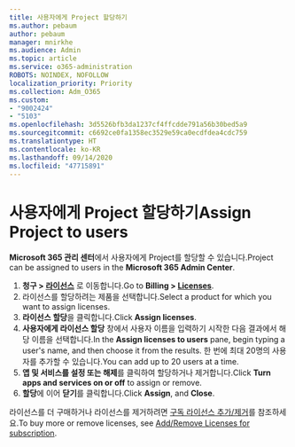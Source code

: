 ```yaml
---
title: 사용자에게 Project 할당하기
ms.author: pebaum
author: pebaum
manager: mnirkhe
ms.audience: Admin
ms.topic: article
ms.service: o365-administration
ROBOTS: NOINDEX, NOFOLLOW
localization_priority: Priority
ms.collection: Adm_O365
ms.custom:
- "9002424"
- "5103"
ms.openlocfilehash: 3d5526bfb3da1237cf4ffcdde791a56b30bed5a9
ms.sourcegitcommit: c6692ce0fa1358ec3529e59ca0ecdfdea4cdc759
ms.translationtype: HT
ms.contentlocale: ko-KR
ms.lasthandoff: 09/14/2020
ms.locfileid: "47715891"
---
```

# <a name="assign-project-to-users"></a><span data-ttu-id="423f6-102">사용자에게 Project 할당하기</span><span class="sxs-lookup"><span data-stu-id="423f6-102">Assign Project to users</span></span>

<span data-ttu-id="423f6-103">**Microsoft 365 관리 센터**에서 사용자에게 Project를 할당할 수 있습니다.</span><span class="sxs-lookup"><span data-stu-id="423f6-103">Project can be assigned to users in the **Microsoft 365 Admin Center**.</span></span>

1. <span data-ttu-id="423f6-104">**청구 > [라이선스](https://go.microsoft.com/fwlink/p/?linkid=842264)** 로 이동합니다.</span><span class="sxs-lookup"><span data-stu-id="423f6-104">Go to **Billing > [Licenses](https://go.microsoft.com/fwlink/p/?linkid=842264)**.</span></span>
2. <span data-ttu-id="423f6-105">라이선스를 할당하려는 제품을 선택합니다.</span><span class="sxs-lookup"><span data-stu-id="423f6-105">Select a product for which you want to assign licenses.</span></span>
3. <span data-ttu-id="423f6-106">**라이선스 할당**을 클릭합니다.</span><span class="sxs-lookup"><span data-stu-id="423f6-106">Click **Assign licenses**.</span></span>
4. <span data-ttu-id="423f6-107">**사용자에게 라이선스 할당** 창에서 사용자 이름을 입력하기 시작한 다음 결과에서 해당 이름을 선택합니다.</span><span class="sxs-lookup"><span data-stu-id="423f6-107">In the **Assign licenses to users** pane, begin typing a user's name, and then choose it from the results.</span></span> <span data-ttu-id="423f6-108">한 번에 최대 20명의 사용자를 추가할 수 있습니다.</span><span class="sxs-lookup"><span data-stu-id="423f6-108">You can add up to 20 users at a time.</span></span>
5. <span data-ttu-id="423f6-109">**앱 및 서비스를 설정 또는 해제**를 클릭하여 할당하거나 제거합니다.</span><span class="sxs-lookup"><span data-stu-id="423f6-109">Click **Turn apps and services on or off** to assign or remove.</span></span>
6. <span data-ttu-id="423f6-110">**할당**에 이어 **닫기**를 클릭합니다.</span><span class="sxs-lookup"><span data-stu-id="423f6-110">Click **Assign**, and **Close**.</span></span>

<span data-ttu-id="423f6-111">라이선스를 더 구매하거나 라이선스를 제거하려면 [구독 라이선스 추가/제거](https://docs.microsoft.com/microsoft-365/commerce/licenses/buy-licenses?view=o365-worldwide#add-or-remove-licenses-for-your-business-subscription)를 참조하세요.</span><span class="sxs-lookup"><span data-stu-id="423f6-111">To buy more or remove licenses, see [Add/Remove Licenses for subscription](https://docs.microsoft.com/microsoft-365/commerce/licenses/buy-licenses?view=o365-worldwide#add-or-remove-licenses-for-your-business-subscription).</span></span>
